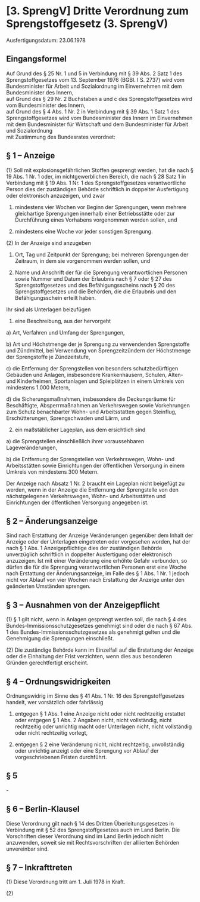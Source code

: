 # [3. SprengV] Dritte Verordnung zum Sprengstoffgesetz  (3. SprengV)

Ausfertigungsdatum: 23.06.1978

 

## Eingangsformel

Auf Grund des § 25 Nr. 1 und 5 in Verbindung mit § 39 Abs. 2 Satz 1 des Sprengstoffgesetzes vom 13. September 1976 (BGBl. I S. 2737) wird vom Bundesminister für Arbeit und Sozialordnung im Einvernehmen mit dem Bundesminister des Innern,  
auf Grund des § 29 Nr. 2 Buchstaben a und c des Sprengstoffgesetzes wird vom Bundesminister des Innern,  
auf Grund des § 4 Abs. 1 Nr. 2 in Verbindung mit § 39 Abs. 1 Satz 1 des Sprengstoffgesetzes wird vom Bundesminister des Innern im Einvernehmen mit dem Bundesminister für Wirtschaft und dem Bundesminister für Arbeit und Sozialordnung  
mit Zustimmung des Bundesrates verordnet:


## § 1 – Anzeige

(1) Soll mit explosionsgefährlichen Stoffen gesprengt werden, hat die nach § 19 Abs. 1 Nr. 1 oder, im nichtgewerblichen Bereich, die nach § 28 Satz 1 in Verbindung mit § 19 Abs. 1 Nr. 1 des Sprengstoffgesetzes verantwortliche Person dies der zuständigen Behörde schriftlich in doppelter Ausfertigung oder elektronisch anzuzeigen, und zwar

1. mindestens vier Wochen vor Beginn der Sprengungen, wenn mehrere gleichartige Sprengungen innerhalb einer Betriebsstätte oder zur Durchführung eines Vorhabens vorgenommen werden sollen, und

2. mindestens eine Woche vor jeder sonstigen Sprengung.

(2) In der Anzeige sind anzugeben

1. Ort, Tag und Zeitpunkt der Sprengung; bei mehreren Sprengungen der Zeitraum, in dem sie vorgenommen werden sollen, und

2. Name und Anschrift der für die Sprengung verantwortlichen Personen sowie Nummer und Datum der Erlaubnis nach § 7 oder § 27 des Sprengstoffgesetzes und des Befähigungsscheins nach § 20 des Sprengstoffgesetzes und die Behörden, die die Erlaubnis und den Befähigungsschein erteilt haben.

Ihr sind als Unterlagen beizufügen

1. eine Beschreibung, aus der hervorgeht

a) Art, Verfahren und Umfang der Sprengungen,

b) Art und Höchstmenge der je Sprengung zu verwendenden Sprengstoffe und Zündmittel, bei Verwendung von Sprengzeitzündern der Höchstmenge der Sprengstoffe je Zündzeitstufe,

c) die Entfernung der Sprengstellen von besonders schutzbedürftigen Gebäuden und Anlagen, insbesondere Krankenhäusern, Schulen, Alten- und Kinderheimen, Sportanlagen und Spielplätzen in einem Umkreis von mindestens 1.000 Metern,

d) die Sicherungsmaßnahmen, insbesondere die Deckungsräume für Beschäftigte, Absperrmaßnahmen an Verkehrswegen sowie Vorkehrungen zum Schutz benachbarter Wohn- und Arbeitsstätten gegen Steinflug, Erschütterungen, Sprengschwaden und Lärm, und

2. ein maßstäblicher Lageplan, aus dem ersichtlich sind

a) die Sprengstellen einschließlich ihrer voraussehbaren Lageveränderungen,

b) die Entfernung der Sprengstellen von Verkehrswegen, Wohn- und Arbeitsstätten sowie Einrichtungen der öffentlichen Versorgung in einem Umkreis von mindestens 300 Metern.

Der Anzeige nach Absatz 1 Nr. 2 braucht ein Lageplan nicht beigefügt zu werden, wenn in der Anzeige die Entfernung der Sprengstelle von den nächstgelegenen Verkehrswegen, Wohn- und Arbeitsstätten und Einrichtungen der öffentlichen Versorgung angegeben ist.


## § 2 – Änderungsanzeige

Sind nach Erstattung der Anzeige Veränderungen gegenüber dem Inhalt der Anzeige oder der Unterlagen eingetreten oder vorgesehen worden, hat der nach § 1 Abs. 1 Anzeigepflichtige dies der zuständigen Behörde unverzüglich schriftlich in doppelter Ausfertigung oder elektronisch anzuzeigen. Ist mit einer Veränderung eine erhöhte Gefahr verbunden, so dürfen die für die Sprengung verantwortlichen Personen erst eine Woche nach Erstattung der Änderungsanzeige, im Falle des § 1 Abs. 1 Nr. 1 jedoch nicht vor Ablauf von vier Wochen nach Erstattung der Anzeige unter den geänderten Umständen sprengen.


## § 3 – Ausnahmen von der Anzeigepflicht

(1) § 1 gilt nicht, wenn in Anlagen gesprengt werden soll, die nach § 4 des Bundes-Immissionsschutzgesetzes genehmigt sind oder die nach § 67 Abs. 1 des Bundes-Immissionsschutzgesetzes als genehmigt gelten und die Genehmigung die Sprengungen einschließt.

(2) Die zuständige Behörde kann im Einzelfall auf die Erstattung der Anzeige oder die Einhaltung der Frist verzichten, wenn dies aus besonderen Gründen gerechtfertigt erscheint.


## § 4 – Ordnungswidrigkeiten

Ordnungswidrig im Sinne des § 41 Abs. 1 Nr. 16 des Sprengstoffgesetzes handelt, wer vorsätzlich oder fahrlässig

1. entgegen § 1 Abs. 1 eine Anzeige nicht oder nicht rechtzeitig erstattet oder entgegen § 1 Abs. 2 Angaben nicht, nicht vollständig, nicht rechtzeitig oder unrichtig macht oder Unterlagen nicht, nicht vollständig oder nicht rechtzeitig vorlegt,

2. entgegen § 2 eine Veränderung nicht, nicht rechtzeitig, unvollständig oder unrichtig anzeigt oder eine Sprengung vor Ablauf der vorgeschriebenen Fristen durchführt.


## § 5

\-


## § 6 – Berlin-Klausel

Diese Verordnung gilt nach § 14 des Dritten Überleitungsgesetzes in Verbindung mit § 52 des Sprengstoffgesetzes auch im Land Berlin. Die Vorschriften dieser Verordnung sind im Land Berlin jedoch nicht anzuwenden, soweit sie mit Rechtsvorschriften der alliierten Behörden unvereinbar sind.


## § 7 – Inkrafttreten

(1) Diese Verordnung tritt am 1. Juli 1978 in Kraft.

(2)
